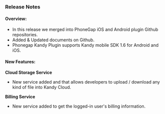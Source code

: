 ### Release Notes

#### Overview:

- In this release we merged into PhoneGap iOS and Android plugin Github repositories.
- Added & Updated documents on Github.
- Phonegap Kandy Plugin supports Kandy mobile SDK 1.6 for Android and iOS.

#### New Features:

**Cloud Storage Service**

- New service added and that allows developers to upload / download any kind of file into Kandy Cloud.

**Billing Service**

- New service added to get the logged-in user's billing information.

